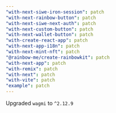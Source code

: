 ```yaml
---
"with-next-siwe-iron-session": patch
"with-next-rainbow-button": patch
"with-next-siwe-next-auth": patch
"with-next-custom-button": patch
"with-next-wallet-button": patch
"with-create-react-app": patch
"with-next-app-i18n": patch
"with-next-mint-nft": patch
"@rainbow-me/create-rainbowkit": patch
"with-next-app": patch
"with-remix": patch
"with-next": patch
"with-vite": patch
"example": patch
---
```


Upgraded `wagmi` to `^2.12.9`
